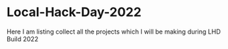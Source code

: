 # Local-Hack-Day-2022
Here I am listing collect all the projects which I will be making during LHD Build 2022
